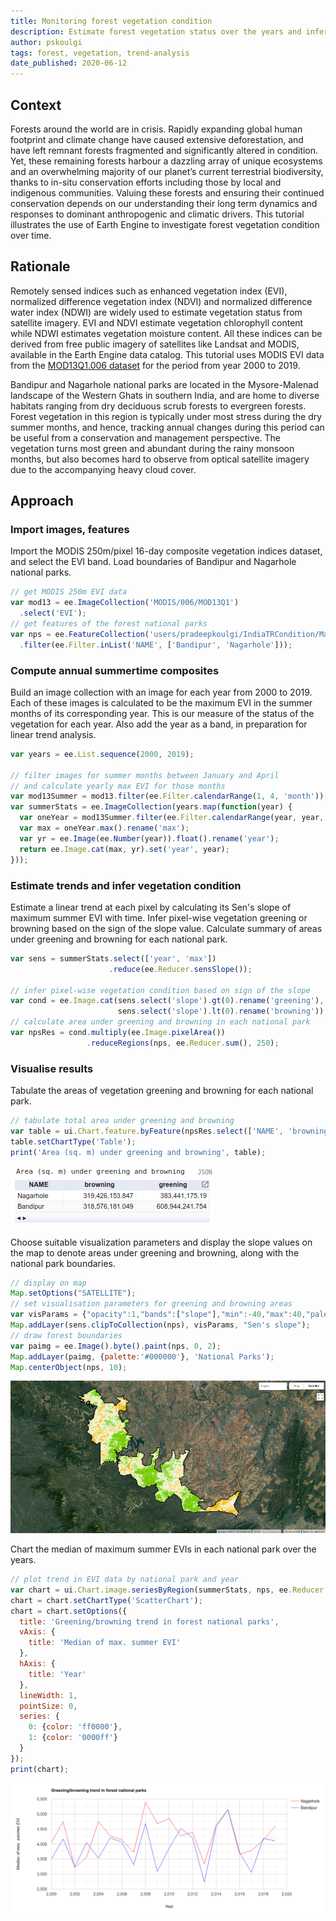 ```yaml
---
title: Monitoring forest vegetation condition
description: Estimate forest vegetation status over the years and infer condition using linear trend analysis
author: pskoulgi
tags: forest, vegetation, trend-analysis
date_published: 2020-06-12
---
```

<!--
Copyright 2020 The Google Earth Engine Community Authors

Licensed under the Apache License, Version 2.0 (the "License");
you may not use this file except in compliance with the License.
You may obtain a copy of the License at

    https://www.apache.org/licenses/LICENSE-2.0

Unless required by applicable law or agreed to in writing, software
distributed under the License is distributed on an "AS IS" BASIS,
WITHOUT WARRANTIES OR CONDITIONS OF ANY KIND, either express or implied.
See the License for the specific language governing permissions and
limitations under the License.
-->

## Context

Forests around the world are in crisis. Rapidly expanding global human footprint and climate change have caused extensive deforestation, and have left remnant forests fragmented and significantly altered in condition. Yet, these remaining forests harbour a dazzling array of unique ecosystems and an overwhelming majority of our planet’s current terrestrial biodiversity, thanks to in-situ conservation efforts including those by local and indigenous communities. Valuing these forests and ensuring their continued conservation depends on our understanding their long term dynamics and responses to dominant anthropogenic and climatic drivers. This tutorial illustrates the use of Earth Engine to investigate forest vegetation condition over time.

## Rationale

Remotely sensed indices such as enhanced vegetation index (EVI), normalized difference vegetation index (NDVI) and normalized difference water index (NDWI) are widely used to estimate vegetation status from satellite imagery. EVI and NDVI estimate vegetation chlorophyll content while NDWI estimates vegetation moisture content. All these indices can be derived from free public imagery of satellites like Landsat and MODIS, available in the Earth Engine data catalog. This tutorial uses MODIS EVI data from the [MOD13Q1.006 dataset](https://developers.google.com/earth-engine/datasets/catalog/MODIS_006_MOD13Q1) for the period from year 2000 to 2019.

Bandipur and Nagarhole national parks are located in the Mysore-Malenad landscape of the Western Ghats in southern India, and are home to diverse habitats ranging from dry deciduous scrub forests to evergreen forests. Forest vegetation in this region is typically under most stress during the dry summer months, and hence, tracking annual changes during this period can be useful from a conservation and management perspective. The vegetation turns most green and abundant during the rainy monsoon months, but also becomes hard to observe from optical satellite imagery due to the accompanying heavy cloud cover.

## Approach

### Import images, features

Import the MODIS 250m/pixel 16-day composite vegetation indices dataset, and select the EVI band. Load boundaries of Bandipur and Nagarhole national parks.

```js
// get MODIS 250m EVI data 
var mod13 = ee.ImageCollection('MODIS/006/MOD13Q1')
  .select('EVI');
// get features of the forest national parks
var nps = ee.FeatureCollection('users/pradeepkoulgi/IndiaTRCondition/MainlandPAs')
  .filter(ee.Filter.inList('NAME', ['Bandipur', 'Nagarhole']));
```
### Compute annual summertime composites 

Build an image collection with an image for each year from 2000 to 2019. Each of these images is calculated to be the maximum EVI in the summer months of its corresponding year. This is our measure of the status of the vegetation for each year. Also add the year as a band, in preparation for linear trend analysis.

```js
var years = ee.List.sequence(2000, 2019);

// filter images for summer months between January and April
// and calculate yearly max EVI for those months
var mod13Summer = mod13.filter(ee.Filter.calendarRange(1, 4, 'month'));
var summerStats = ee.ImageCollection(years.map(function(year) {
  var oneYear = mod13Summer.filter(ee.Filter.calendarRange(year, year, 'year'));
  var max = oneYear.max().rename('max');
  var yr = ee.Image(ee.Number(year)).float().rename('year');
  return ee.Image.cat(max, yr).set('year', year);
}));
```

### Estimate trends and infer vegetation condition

Estimate a linear trend at each pixel by calculating its Sen's slope of maximum summer EVI with time. Infer pixel-wise vegetation greening or browning based on the sign of the slope value. Calculate summary of areas under greening and browning for each national park.

```js
var sens = summerStats.select(['year', 'max'])
                      .reduce(ee.Reducer.sensSlope());

// infer pixel-wise vegetation condition based on sign of the slope
var cond = ee.Image.cat(sens.select('slope').gt(0).rename('greening'),
                        sens.select('slope').lt(0).rename('browning'));
// calculate area under greening and browning in each national park
var npsRes = cond.multiply(ee.Image.pixelArea())
                 .reduceRegions(nps, ee.Reducer.sum(), 250);
```
### Visualise results

Tabulate the areas of vegetation greening and browning for each national park. 

```js
// tabulate total area under greening and browning
var table = ui.Chart.feature.byFeature(npsRes.select(['NAME', 'browning', 'greening']), 'NAME');
table.setChartType('Table');
print('Area (sq. m) under greening and browning', table);
```
![](areastable.png)

Choose suitable visualization parameters and display the slope values on the map to denote areas under greening and browning, along with the national park boundaries.

```js
// display on map
Map.setOptions("SATELLITE");
// set visualisation parameters for greening and browning areas
var visParams = {"opacity":1,"bands":["slope"],"min":-40,"max":40,"palette":["ebb801","ffffff","76cc04"]};
Map.addLayer(sens.clipToCollection(nps), visParams, "Sen's slope");
// draw forest boundaries
var paimg = ee.Image().byte().paint(nps, 0, 2);
Map.addLayer(paimg, {palette:'#000000'}, 'National Parks');
Map.centerObject(nps, 10);
```
![](conditionmap.png)

Chart the median of maximum summer EVIs in each national park over the years.

```js
// plot trend in EVI data by national park and year
var chart = ui.Chart.image.seriesByRegion(summerStats, nps, ee.Reducer.median(), 'max', 250, 'year', 'NAME');
chart = chart.setChartType('ScatterChart');
chart = chart.setOptions({
  title: 'Greening/browning trend in forest national parks',
  vAxis: {
    title: 'Median of max. summer EVI'
  },
  hAxis: {
    title: 'Year'
  },
  lineWidth: 1,
  pointSize: 0,
  series: {
    0: {color: 'ff0000'},
    1: {color: '0000ff'}
  }
});
print(chart);
```
![](medevichart.png)

